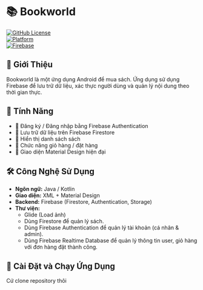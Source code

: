 # 📚 Bookworld 

[![GitHub License](https://img.shields.io/badge/license-MIT-green.svg)](LICENSE)  
[![Platform](https://img.shields.io/badge/platform-Android-blue.svg)](https://developer.android.com/)  
[![Firebase](https://img.shields.io/badge/backend-Firebase-orange.svg)](https://firebase.google.com/)  

## 🚀 Giới Thiệu  
Bookworld là một ứng dụng Android để mua sách. Ứng dụng sử dụng Firebase để lưu trữ dữ liệu, xác thực người dùng và quản lý nội dung theo thời gian thực.  

## 📌 Tính Năng  
- 🔹 Đăng ký / Đăng nhập bằng Firebase Authentication  
- 🔹 Lưu trữ dữ liệu trên Firebase Firestore  
- 🔹 Hiển thị danh sách sách
- 🔹 Chức năng giỏ hàng / đặt hàng
- 🔹 Giao diện Material Design hiện đại  

## 🛠️ Công Nghệ Sử Dụng  
- **Ngôn ngữ:** Java / Kotlin  
- **Giao diện:** XML + Material Design  
- **Backend:** Firebase (Firestore, Authentication, Storage)  
- **Thư viện:**  
  - Glide (Load ảnh)  
  - Dùng Firestore để quản lý sách.
  - Dùng Firebase Authentication để quản lý tài khoản (cá nhân & admin).
  - Dùng Firebase Realtime Database để quản lý thông tin user, giỏ hàng với đơn hàng đặt thành công.
  

## 📲 Cài Đặt và Chạy Ứng Dụng  
Cứ clone repository thôi
